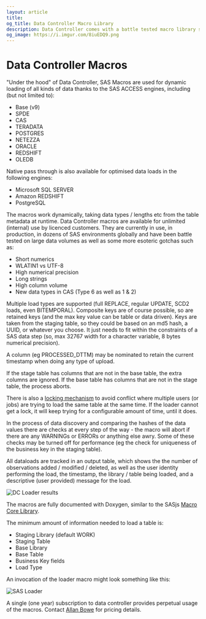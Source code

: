 ```yaml
---
layout: article
title:
og_title: Data Controller Macro Library
description: Data Controller comes with a battle tested macro library supporting multiple load types and target databases.
og_image: https://i.imgur.com/8iuEDQ9.png
---
```


Data Controller Macros
====================

"Under the hood" of Data Controller, SAS Macros are used for dynamic loading of all kinds of data thanks to the SAS ACCESS engines, including (but not limited to):

* Base (v9)
* SPDE
* CAS
* TERADATA
* POSTGRES
* NETEZZA
* ORACLE
* REDSHIFT
* OLEDB

Native pass through is also available for optimised data loads in the following engines:

* Microsoft SQL SERVER
* Amazon REDSHIFT
* PostgreSQL

The macros work dynamically, taking data types / lengths etc from the table metadata at runtime.  Data Controller macros are available for unlimited (internal) use by licenced customers.  They are currently in use, in production, in dozens of SAS environments globally and have been battle tested on large data volumes as well as some more esoteric gotchas such as:

* Short numerics
* WLATIN1 vs UTF-8
* High numerical precision
* Long strings
* High column volume
* New data types in CAS (Type 6 as well as 1 & 2)

Multiple load types are supported (full REPLACE, regular UPDATE, SCD2 loads, even BITEMPORAL).  Composite keys are of course possible, so are retained keys (and the max key value can be table or data driven).  Keys are taken from the staging table, so they could be based on an md5 hash, a UUID, or whatever you choose.  It just needs to fit within the constraints of a SAS data step (so, max 32767 width for a character variable, 8 bytes numerical precision).

A column (eg PROCESSED_DTTM) may be nominated to retain the current timestamp when doing any type of upload.

If the stage table has columns that are not in the base table, the extra columns are ignored.  If the base table has columns that are not in the stage table, the process aborts.

There is also a [locking mechanism](/locking-mechanism/) to avoid conflict where multiple users (or jobs) are trying to load the same table at the same time.  If the loader cannot get a lock, it will keep trying for a configurable amount of time, until it does.

In the process of data discovery and comparing the hashes of the data values there are checks at every step of the way - the macro will abort if there are any WARNINGs or ERRORs or anything else awry.  Some of these checks may be turned off for performance (eg the check for uniqueness of the business key in the staging table).

All dataloads are tracked in an output table, which shows the the number of observations added / modified / deleted, as well as the user identity performing the load, the timestamp, the library / table being loaded, and a descriptive (user provided) message for the load.

![DC Loader results](https://i.imgur.com/2GFPxPF.png)

The macros are fully documented with Doxygen, similar to the SASjs [Macro Core Library](https://core.sasjs.io).

The minimum amount of information needed to load a table is:

* Staging Library (default WORK)
* Staging Table
* Base Library
* Base Table
* Business Key fields
* Load Type

An invocation of the loader macro might look something like this:

![SAS Loader](https://i.imgur.com/Hzca1WG.png)

A single (one year) subscription to data controller provides perpetual usage of the macros.  Contact [Allan Bowe](https://www.linkedin.com/in/allanbowe) for pricing details.








